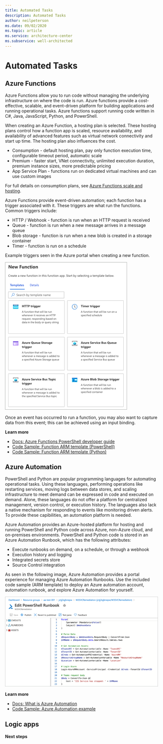 ```yaml
---
title: Automated Tasks
description: Automated Tasks
author: neilpeterson
ms.date: 09/02/2020
ms.topic: article
ms.service: architecture-center
ms.subservice: well-architected
---
```


# Automated Tasks

## Azure Functions 

Azure Functions allow you to run code without managing the underlying infrastructure on where the code is run. Azure functions provide a cost-effective, scalable, and event-driven platform for building applications and running operational tasks. Azure functions support running code written in C#, Java, JavaScript, Python, and PowerShell.

When creating an Azure Function, a hosting plan is selected. These hosting plans control how a function app is scaled, resource availability, and availability of advanced features such as virtual network connectivity and start up time. The hosting plan also influences the cost. 

- Consumption - default hosting plan, pay only function execution time, configurable timeout period, automatic scale
- Premium - faster start, VNet connectivity, unlimited execution duration, premium instance sizes, more predictable pricing
- App Service Plan - functions run on dedicated virtual machines and can use custom images

For full details on consumption plans, see [Azure Functions scale and hosting](https://docs.microsoft.com/azure/azure-functions/functions-scale).

Azure Functions provide event-driven automation; each function has a trigger associated with it. These triggers are what run the functions. Common triggers include:

- HTTP / Webhook - function is run when an HTTP request is received
- Queue - function is run when a new message arrives in a message queue
- Blob storage - function is run when a new blob is created in a storage container
- Timer - function is run on a schedule

Example triggers seen in the Azure portal when creating a new function.

![](./images/function-triggers.png)

Once an event has occurred to run a function, you may also want to capture data from this event; this can be achieved using an input binding. 

**Learn more**

- [Docs: Azure Functions PowerShell developer guide](https://docs.microsoft.com/azure/azure-functions/functions-reference-powershell)
- [Code Sample: Function ARM template (PowerShell)](https://docs.microsoft.com/samples/browse/?terms=arm%20templates)
- [Code Sample: Function ARM template (Python)](https://docs.microsoft.com/samples/browse/?terms=arm%20templates)

## Azure Automation

PowerShell and Python are popular programming languages for automating operational tasks. Using these languages, performing operations like restarting services, moving logs between data stores, and scaling infrastructure to meet demand can be expressed in code and executed on demand. Alone, these languages do not offer a platform for centralized management, version control, or execution history. The languages also lack a native mechanism for responding to events like monitoring driven alerts. To provide these capibilities, an automation platform is needed.

Azure Automation provides an Azure-hosted platform for hosting and running PowerShell and Python code across Azure, non-Azure cloud, and on-premises environments. PowerShell and Python code is stored in an Azure Automation Runbook, which has the following attributes:

- Execute runbooks on demand, on a schedule, or through a webhook
- Execution history and logging
- Integrated secrets store
- Source Control integration

As seen in the following image, Azure Automation provides a portal experience for managing Azure Automation Runbooks. Use the included code sample (ARM template) to deploy an Azure automation account, automation runbook, and explore Azure Automation for yourself.

![](./images/azure-automation-powershell.png)

**Learn more**

- [Docs: What is Azure Automation](https://docs.microsoft.com/azure/automation/automation-intro)
- [Code Sample: Azure Automation example](https://docs.microsoft.com/samples/browse/?terms=arm%20templates)

## Logic apps

#### Next steps